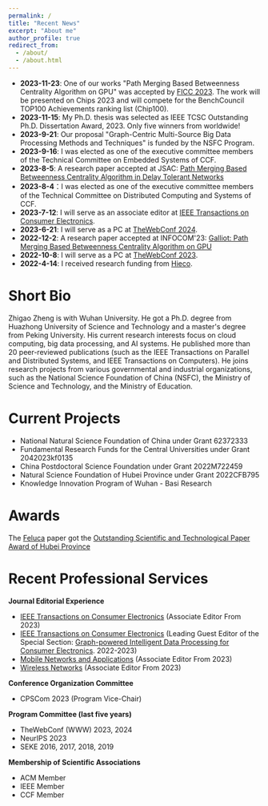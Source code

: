 ```yaml
---
permalink: /
title: "Recent News"
excerpt: "About me"
author_profile: true
redirect_from: 
  - /about/
  - /about.html
---
```


- **2023-11-23**: One of our works "Path Merging Based Betweenness Centrality Algorithm on GPU" was accepted by [FICC 2023](https://www.benchcouncil.org/ficc2023/index.html). The work will be presented on Chips 2023 and will compete for the BenchCouncil TOP100 Achievements ranking list (Chip100).
- **2023-11-15**: My Ph.D. thesis was selected as IEEE TCSC Outstanding Ph.D. Dissertation Award, 2023. Only five winners from worldwide!
- **2023-9-21**: Our proposal "Graph-Centric Multi-Source Big Data Processing Methods and Techniques" is funded by the NSFC Program.
- **2023-9-16**: I was elected as one of the executive committee members of the Technical Committee on Embedded Systems of CCF.
- **2023-8-5**: A research paper accepted at JSAC: [Path Merging Based Betweenness Centrality Algorithm in Delay Tolerant Networks
](https://ieeexplore.ieee.org/document/10269062)
- **2023-8-4**：I was elected as one of the executive committee members of the Technical Committee on Distributed Computing and Systems of CCF.
- **2023-7-12**: I will serve as an associate editor at [IEEE Transactions on Consumer Electronics](https://ctsoc.ieee.org/publications/ieee-transactions-on-consumer-electronics.html).
- **2023-6-21**: I will serve as a PC at [TheWebConf 2024](https://www2024.thewebconf.org/).
- **2022-12-2**: A research paper accepted at INFOCOM'23: [Galliot: Path Merging Based Betweenness Centrality Algorithm on GPU](https://ieeexplore.ieee.org/document/10229018/)
- **2022-10-8**: I will serve as a PC at [TheWebConf 2023](https://www2023.thewebconf.org/).
- **2022-4-14**: I received research funding from [Hieco](https://www.hieco.com.cn/).

Short Bio
======
Zhigao Zheng is with Wuhan University. He got a Ph.D. degree from Huazhong University of Science and Technology and a master's degree from Peking University. His current research interests focus on cloud computing, big data processing, and AI systems. He published more than 20 peer-reviewed publications (such as the IEEE Transactions on Parallel and Distributed Systems, and IEEE Transactions on Computers). He joins research projects from various governmental and industrial organizations, such as the National Science Foundation of China (NSFC), the Ministry of Science and Technology, and the Ministry of Education.

Current Projects
======
- National Natural Science Foundation of China under Grant 62372333
- Fundamental Research Funds for the Central Universities under Grant 2042023kf0135
- China Postdoctoral Science Foundation under Grant 2022M722459
- Natural Science Foundation of Hubei Province under Grant 2022CFB795
- Knowledge Innovation Program of Wuhan - Basi Research

Awards
======

The [Feluca](https://ieeexplore.ieee.org/document/9162529) paper got the [Outstanding Scientific and Technological Paper Award of Hubei Province](http://www.hbkx.org.cn/news/info?newsid=70283644c11e4bd78ef83e9949d57c2f)

Recent Professional Services
======

**Journal Editorial Experience**
- [IEEE Transactions on Consumer Electronics](https://ctsoc.ieee.org/publications/ieee-transactions-on-consumer-electronics.html) (Associate Editor From 2023)
- [IEEE Transactions on Consumer Electronics](https://ctsoc.ieee.org/publications/ieee-transactions-on-consumer-electronics.html) (Leading Guest Editor of the Special Section: [Graph-powered Intelligent Data Processing for Consumer Electronics](https://ctsoc.ieee.org/images/TCE_FILES/TCE_SS_CFP_Special_Section_on_Graph-powered_Intelligent_Data_Processing_for_Consumer_final.pdf). 2022-2023)
- [Mobile Networks and Applications](https://www.springer.com/journal/11036) (Associate Editor From 2023)
- [Wireless Networks](https://www.springer.com/journal/11276) (Associate Editor From 2023)

**Conference Organization Committee**
- CPSCom 2023 (Program Vice-Chair) 

**Program Committee (last five years)**
- TheWebConf (WWW) 2023, 2024
- NeurIPS 2023
- SEKE 2016, 2017, 2018, 2019

**Membership of Scientific Associations**
- ACM Member
- IEEE Member
- CCF Member
